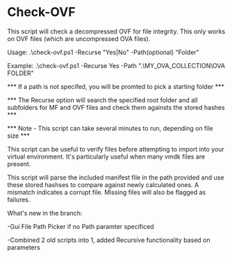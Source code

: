 # Check-OVF

This script will check a decompressed OVF for file integrity. This only works on OVF files (which are uncompressed OVA files).

Usage: 		.\check-ovf.ps1 -Recurse "Yes|No" -Path(optional) "Folder"

Example: 	.\check-ovf.ps1 -Recurse Yes -Path ".\MY_OVA_COLLECTION\OVA FOLDER"

*** If a path is not specifed, you will be promted to pick a starting folder ***

*** The Recurse option will search the specified root folder and all subfolders for MF and OVF files and check them againsts the stored hashes ***

*** Note - This script can take several minutes to run, depending on file size ***

This script can be useful to verify files before attempting to import into your virtual environment. It's particularly useful when many vmdk files are present.

This script will parse the included manifest file in the path provided and use these stored hashses to compare against newly calculated ones. A mismatch indicates a corrupt file. Missing files will also be flagged as failures.

What's new in the branch:

-Gui File Path Picker if no Path paramter specificed

-Combined 2 old scripts into 1, added Recursive functionality based on parameters



